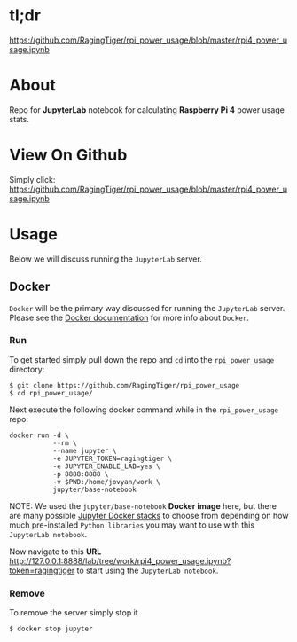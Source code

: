 # tl;dr
https://github.com/RagingTiger/rpi_power_usage/blob/master/rpi4_power_usage.ipynb

# About
Repo for **JupyterLab** notebook for calculating **Raspberry Pi 4** power usage
stats.

# View On Github
Simply click:
https://github.com/RagingTiger/rpi_power_usage/blob/master/rpi4_power_usage.ipynb

# Usage
Below we will discuss running the `JupyterLab` server. 

## Docker
`Docker` will be the primary way discussed for running the `JupyterLab` server.
Please see the [Docker documentation](https://docs.docker.com/get-started/overview/)
for more info about `Docker`.

### Run
To get started simply pull down the repo and `cd` into the `rpi_power_usage`
directory:
```
$ git clone https://github.com/RagingTiger/rpi_power_usage
$ cd rpi_power_usage/
```
Next execute the following docker command while in the `rpi_power_usage` repo:
```
docker run -d \
           --rm \
           --name jupyter \
           -e JUPYTER_TOKEN=ragingtiger \
           -e JUPYTER_ENABLE_LAB=yes \
           -p 8888:8888 \
           -v $PWD:/home/jovyan/work \
           jupyter/base-notebook
```
NOTE: We used the `jupyter/base-notebook` **Docker image** here, but there are
many possible
[Jupyter Docker stacks](https://jupyter-docker-stacks.readthedocs.io/en/latest/using/selecting.html)
to choose from depending on how much pre-installed `Python libraries` you may
want to use with this `JupyterLab notebook`.

Now navigate to this **URL**
http://127.0.0.1:8888/lab/tree/work/rpi4_power_usage.ipynb?token=ragingtiger to
start using the `JupyterLab notebook`.

### Remove
To remove the server simply stop it
```
$ docker stop jupyter
```

